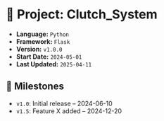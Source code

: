 # 🚀 Project: Clutch_System

- **Language:** `Python`
- **Framework:** `Flask`
- **Version:** `v1.0.0`
- **Start Date:** `2024-05-01`
- **Last Updated:** `2025-04-11`

## 📌 Milestones

- `v1.0`: Initial release – 2024-06-10  
- `v1.5`: Feature X added – 2024-12-20
